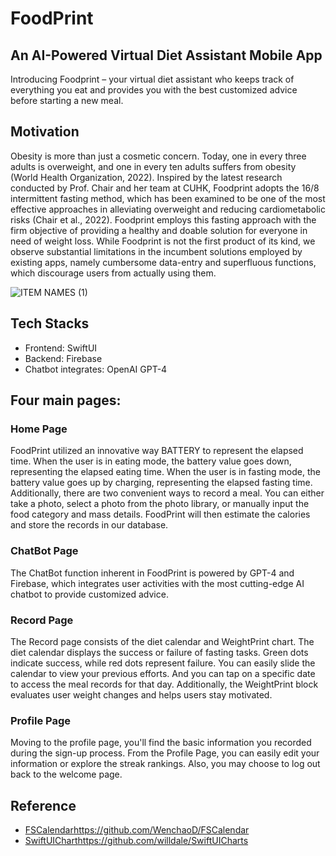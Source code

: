 # FoodPrint
## An AI-Powered Virtual Diet Assistant Mobile App
Introducing Foodprint – your virtual diet assistant who keeps track of everything you eat and provides you with the best customized advice before starting a new meal. 
## Motivation
Obesity is more than just a cosmetic concern. Today, one in every three adults is overweight, and one in every ten adults suffers from obesity (World Health Organization, 2022).
Inspired by the latest research conducted by Prof. Chair and her team at CUHK, Foodprint adopts the 16/8 intermittent fasting method, which has been examined to be one of the most effective approaches in alleviating overweight and reducing cardiometabolic risks (Chair et al., 2022). Foodprint employs this fasting approach with the firm objective of providing a healthy and doable solution for everyone in need of weight loss. 
While Foodprint is not the first product of its kind, we observe substantial limitations in the incumbent solutions employed by existing apps, namely cumbersome data-entry and superfluous functions, which discourage users from actually using them.


![ITEM NAMES (1)](https://github.com/LexieZhou/FoodPrint/assets/78584281/6630fa34-4a40-4379-a573-1bcab51aa78d)

## Tech Stacks
- Frontend: SwiftUI
- Backend: Firebase
- Chatbot integrates: OpenAI GPT-4

## Four main pages:

### Home Page
FoodPrint utilized an innovative way BATTERY to represent the elapsed time. When the user is in eating mode, the battery value goes down, representing the elapsed eating time. When the user is in fasting mode, the battery value goes up by charging, representing the elapsed fasting time.
Additionally, there are two convenient ways to record a meal. You can either take a photo, select a photo from the photo library, or manually input the food category and mass details. FoodPrint will then estimate the calories and store the records in our database.

### ChatBot Page
The ChatBot function inherent in FoodPrint is powered by GPT-4 and Firebase, which integrates user activities with the most cutting-edge AI chatbot to provide customized advice.  

### Record Page
The Record page consists of the diet calendar and WeightPrint chart. The diet calendar displays the success or failure of fasting tasks. Green dots indicate success, while red dots represent failure. You can easily slide the calendar to view your previous efforts. And you can tap on a specific date to access the meal records for that day. 
Additionally, the WeightPrint block evaluates user weight changes and helps users stay motivated.

### Profile Page
Moving to the profile page, you'll find the basic information you recorded during the sign-up process. From the Profile Page, you can easily edit your information or explore the streak rankings. Also, you may choose to log out back to the welcome page. 

## Reference
 - [FSCalendar](https://github.com/WenchaoD/FSCalendar)https://github.com/WenchaoD/FSCalendar 
 - [SwiftUIChart](https://github.com/willdale/SwiftUICharts)https://github.com/willdale/SwiftUICharts
